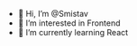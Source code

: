 - 👋 Hi, I’m @Smistav
- 👀 I’m interested in Frontend
- 🌱 I’m currently learning React

<!---
Smistav/Smistav is a ✨ special ✨ repository because its `README.md` (this file) appears on your GitHub profile.
You can click the Preview link to take a look at your changes.
--->
